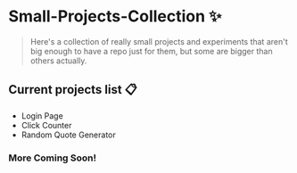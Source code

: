 # Small-Projects-Collection ✨
> Here's a collection of really small projects and experiments that aren't big enough to have a repo just for them, but some are bigger than others actually.

## Current projects list 📋
- Login Page
- Click Counter
- Random Quote Generator <br>
### More Coming Soon!

